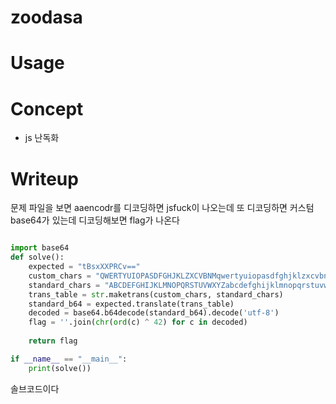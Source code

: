 # zoodasa

# Usage


# Concept
- js 난독화

# Writeup
문제 파일을 보면 aaencodr를 디코딩하면 jsfuck이 나오는데 또 디코딩하면 커스텀 base64가 있는데 디코딩해보면 flag가 나온다
```py

import base64
def solve():
    expected = "tBsxXXPRCv=="
    custom_chars = "QWERTYUIOPASDFGHJKLZXCVBNMqwertyuiopasdfghjklzxcvbnm1234567890+/"
    standard_chars = "ABCDEFGHIJKLMNOPQRSTUVWXYZabcdefghijklmnopqrstuvwxyz0123456789+/"
    trans_table = str.maketrans(custom_chars, standard_chars)
    standard_b64 = expected.translate(trans_table)
    decoded = base64.b64decode(standard_b64).decode('utf-8')
    flag = ''.join(chr(ord(c) ^ 42) for c in decoded)
    
    return flag

if __name__ == "__main__":
    print(solve())
```
솔브코드이다